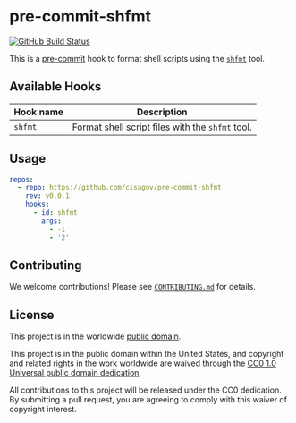 # pre-commit-shfmt #

[![GitHub Build Status](https://github.com/cisagov/pre-commit-shfmt/workflows/build/badge.svg)](https://github.com/cisagov/pre-commit-shfmt/actions)

This is a [pre-commit](https://pre-commit.com) hook to format shell scripts
using the [`shfmt`](https://github.com/mvdan/sh#shfmt) tool.

## Available Hooks ##

| Hook name | Description                                      |
| --------- | ------------------------------------------------ |
| `shfmt`   | Format shell script files with the `shfmt` tool. |

## Usage ##

```yaml
repos:
  - repo: https://github.com/cisagov/pre-commit-shfmt
    rev: v0.0.1
    hooks:
      - id: shfmt
        args:
          - -i
          - '2'
```

## Contributing ##

We welcome contributions!  Please see [`CONTRIBUTING.md`](CONTRIBUTING.md) for
details.

## License ##

This project is in the worldwide [public domain](LICENSE).

This project is in the public domain within the United States, and
copyright and related rights in the work worldwide are waived through
the [CC0 1.0 Universal public domain
dedication](https://creativecommons.org/publicdomain/zero/1.0/).

All contributions to this project will be released under the CC0
dedication. By submitting a pull request, you are agreeing to comply
with this waiver of copyright interest.
